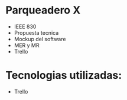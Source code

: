# Parqueadero X
- IEEE 830
- Propuesta tecnica
- Mockup del software
- MER y MR
- Trello
# Tecnologias utilizadas: 
- Trello 
